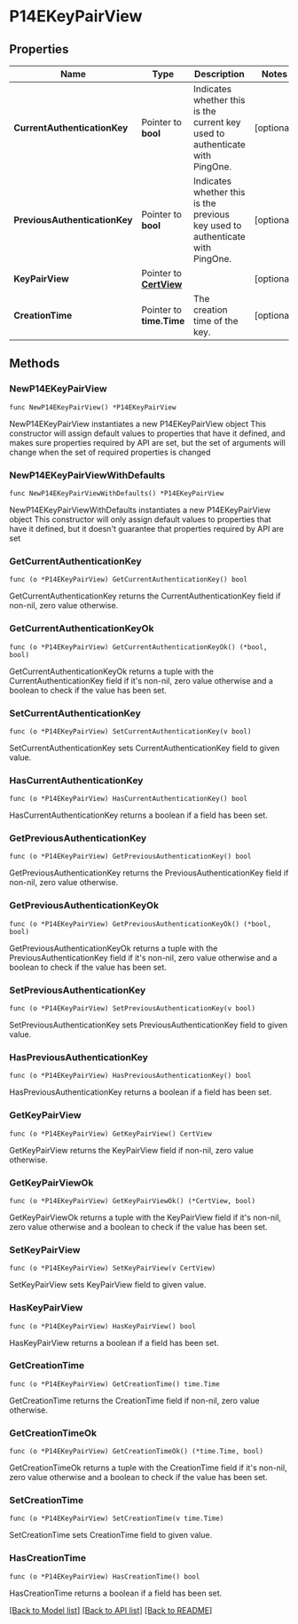 # P14EKeyPairView

## Properties

Name | Type | Description | Notes
------------ | ------------- | ------------- | -------------
**CurrentAuthenticationKey** | Pointer to **bool** | Indicates whether this is the current key used to authenticate with PingOne. | [optional] 
**PreviousAuthenticationKey** | Pointer to **bool** | Indicates whether this is the previous key used to authenticate with PingOne. | [optional] 
**KeyPairView** | Pointer to [**CertView**](CertView.md) |  | [optional] 
**CreationTime** | Pointer to **time.Time** | The creation time of the key. | [optional] 

## Methods

### NewP14EKeyPairView

`func NewP14EKeyPairView() *P14EKeyPairView`

NewP14EKeyPairView instantiates a new P14EKeyPairView object
This constructor will assign default values to properties that have it defined,
and makes sure properties required by API are set, but the set of arguments
will change when the set of required properties is changed

### NewP14EKeyPairViewWithDefaults

`func NewP14EKeyPairViewWithDefaults() *P14EKeyPairView`

NewP14EKeyPairViewWithDefaults instantiates a new P14EKeyPairView object
This constructor will only assign default values to properties that have it defined,
but it doesn't guarantee that properties required by API are set

### GetCurrentAuthenticationKey

`func (o *P14EKeyPairView) GetCurrentAuthenticationKey() bool`

GetCurrentAuthenticationKey returns the CurrentAuthenticationKey field if non-nil, zero value otherwise.

### GetCurrentAuthenticationKeyOk

`func (o *P14EKeyPairView) GetCurrentAuthenticationKeyOk() (*bool, bool)`

GetCurrentAuthenticationKeyOk returns a tuple with the CurrentAuthenticationKey field if it's non-nil, zero value otherwise
and a boolean to check if the value has been set.

### SetCurrentAuthenticationKey

`func (o *P14EKeyPairView) SetCurrentAuthenticationKey(v bool)`

SetCurrentAuthenticationKey sets CurrentAuthenticationKey field to given value.

### HasCurrentAuthenticationKey

`func (o *P14EKeyPairView) HasCurrentAuthenticationKey() bool`

HasCurrentAuthenticationKey returns a boolean if a field has been set.

### GetPreviousAuthenticationKey

`func (o *P14EKeyPairView) GetPreviousAuthenticationKey() bool`

GetPreviousAuthenticationKey returns the PreviousAuthenticationKey field if non-nil, zero value otherwise.

### GetPreviousAuthenticationKeyOk

`func (o *P14EKeyPairView) GetPreviousAuthenticationKeyOk() (*bool, bool)`

GetPreviousAuthenticationKeyOk returns a tuple with the PreviousAuthenticationKey field if it's non-nil, zero value otherwise
and a boolean to check if the value has been set.

### SetPreviousAuthenticationKey

`func (o *P14EKeyPairView) SetPreviousAuthenticationKey(v bool)`

SetPreviousAuthenticationKey sets PreviousAuthenticationKey field to given value.

### HasPreviousAuthenticationKey

`func (o *P14EKeyPairView) HasPreviousAuthenticationKey() bool`

HasPreviousAuthenticationKey returns a boolean if a field has been set.

### GetKeyPairView

`func (o *P14EKeyPairView) GetKeyPairView() CertView`

GetKeyPairView returns the KeyPairView field if non-nil, zero value otherwise.

### GetKeyPairViewOk

`func (o *P14EKeyPairView) GetKeyPairViewOk() (*CertView, bool)`

GetKeyPairViewOk returns a tuple with the KeyPairView field if it's non-nil, zero value otherwise
and a boolean to check if the value has been set.

### SetKeyPairView

`func (o *P14EKeyPairView) SetKeyPairView(v CertView)`

SetKeyPairView sets KeyPairView field to given value.

### HasKeyPairView

`func (o *P14EKeyPairView) HasKeyPairView() bool`

HasKeyPairView returns a boolean if a field has been set.

### GetCreationTime

`func (o *P14EKeyPairView) GetCreationTime() time.Time`

GetCreationTime returns the CreationTime field if non-nil, zero value otherwise.

### GetCreationTimeOk

`func (o *P14EKeyPairView) GetCreationTimeOk() (*time.Time, bool)`

GetCreationTimeOk returns a tuple with the CreationTime field if it's non-nil, zero value otherwise
and a boolean to check if the value has been set.

### SetCreationTime

`func (o *P14EKeyPairView) SetCreationTime(v time.Time)`

SetCreationTime sets CreationTime field to given value.

### HasCreationTime

`func (o *P14EKeyPairView) HasCreationTime() bool`

HasCreationTime returns a boolean if a field has been set.


[[Back to Model list]](../README.md#documentation-for-models) [[Back to API list]](../README.md#documentation-for-api-endpoints) [[Back to README]](../README.md)


